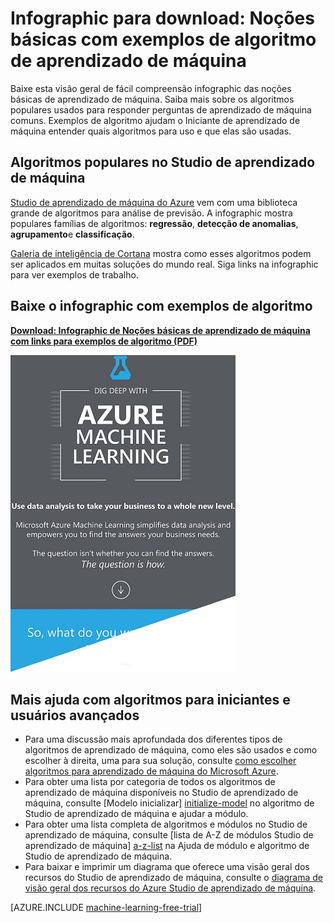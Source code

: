 <properties
    pageTitle="Infographic: Noções básicas de aprendizagem - exemplos de algoritmo de máquina | Microsoft Azure"
    description="Obter uma fáceis de entender-visão geral das noções básicas de aprendizado de máquina inclui exemplos de algoritmo. O infographic para download aborda a maioria das perguntas de aprendizado de máquina."
    keywords="Noções básicas de aprendizado de máquina, exemplos de algoritmo, máquina aprendizado para iniciantes, perguntas de aprendizado de máquina, algoritmos populares, algoritmo infographic"
    services="machine-learning"
    documentationCenter=""
    authors="garyericson"
    manager="jhubbard"
    editor="cgronlun"/>

<tags
    ms.service="machine-learning"
    ms.workload="data-services"
    ms.tgt_pltfrm="na"
    ms.devlang="na"
    ms.topic="article"
    ms.date="08/19/2016"
    ms.author="garye" />


# <a name="downloadable-infographic-machine-learning-basics-with-algorithm-examples"></a>Infographic para download: Noções básicas com exemplos de algoritmo de aprendizado de máquina

Baixe esta visão geral de fácil compreensão infographic das noções básicas de aprendizado de máquina. Saiba mais sobre os algoritmos populares usados para responder perguntas de aprendizado de máquina comuns. Exemplos de algoritmo ajudam o Iniciante de aprendizado de máquina entender quais algoritmos para uso e que elas são usadas.

## <a name="popular-algorithms-in-machine-learning-studio"></a>Algoritmos populares no Studio de aprendizado de máquina

[Studio de aprendizado de máquina do Azure](https://studio.azureml.net/) vem com uma biblioteca grande de algoritmos para análise de previsão. A infographic mostra populares famílias de algoritmos: **regressão**, **detecção de anomalias**, **agrupamento**e **classificação**.

[Galeria de inteligência de Cortana](https://gallery.cortanaintelligence.com/) mostra como esses algoritmos podem ser aplicados em muitas soluções do mundo real. Siga links na infographic para ver exemplos de trabalho.

## <a name="download-the-infographic-with-algorithm-examples"></a>Baixe o infographic com exemplos de algoritmo

**[Download: Infographic de Noções básicas de aprendizado de máquina com links para exemplos de algoritmo (PDF)](http://download.microsoft.com/download/0/5/A/05AE6B94-E688-403E-90A5-6035DBE9EEC5/machine-learning-basics-infographic-with-algorithm-examples.pdf)**


![Infographic: Noções básicas com exemplos de algoritmo de aprendizado de máquina. Algoritmos populares. Aprendizado para iniciantes de máquina.](./media/machine-learning-basics-infographic-with-algorithm-examples/machine-learning-basics-infographic-with-algorithm-examples.png)

## <a name="more-help-with-algorithms-for-beginners-and-advanced-users"></a>Mais ajuda com algoritmos para iniciantes e usuários avançados

* Para uma discussão mais aprofundada dos diferentes tipos de algoritmos de aprendizado de máquina, como eles são usados e como escolher à direita, uma para sua solução, consulte [como escolher algoritmos para aprendizado de máquina do Microsoft Azure](machine-learning-algorithm-choice.md).
* Para obter uma lista por categoria de todos os algoritmos de aprendizado de máquina disponíveis no Studio de aprendizado de máquina, consulte [Modelo inicializar] [ initialize-model] no algoritmo de Studio de aprendizado de máquina e ajudar a módulo.
* Para obter uma lista completa de algoritmos e módulos no Studio de aprendizado de máquina, consulte [lista de A-Z de módulos Studio de aprendizado de máquina] [ a-z-list] na Ajuda de módulo e algoritmo de Studio de aprendizado de máquina.
* Para baixar e imprimir um diagrama que oferece uma visão geral dos recursos do Studio de aprendizado de máquina, consulte o [diagrama de visão geral dos recursos do Azure Studio de aprendizado de máquina](machine-learning-studio-overview-diagram.md).


[AZURE.INCLUDE [machine-learning-free-trial](../../includes/machine-learning-free-trial.md)]


<!-- Module References -->
[a-z-list]: https://msdn.microsoft.com/library/azure/dn906033.aspx
[initialize-model]: https://msdn.microsoft.com/library/azure/0c67013c-bfbc-428b-87f3-f552d8dd41f6/
[k-means-clustering]: https://msdn.microsoft.com/library/azure/5049a09b-bd90-4c4e-9b46-7c87e3a36810/
[one-vs-all-multiclass]: https://msdn.microsoft.com/library/azure/7191efae-b4b1-4d03-a6f8-7205f87be664/
